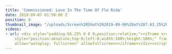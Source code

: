 ```yaml
---
title: 'Commissioned: Love In The Time Of Flo Rida'
date: 2019-09-07 01:50:00 Z
position: 6
thumbnail_image: "/uploads/Screen%20Shot%202019-09-06%20at%207.03.25%20PM.png"
videos:
- url: <div style="padding:56.25% 0 0 0;position:relative;"><iframe src="https://player.vimeo.com/video/358426194?autoplay=1&title=0&byline=0&portrait=0"
    style="position:absolute;top:0;left:0;width:100%;height:100%;" frameborder="0"
    allow="autoplay; fullscreen" allowfullscreen></iframe></div><script src="https://player.vimeo.com/api/player.js"></script>
---
```


